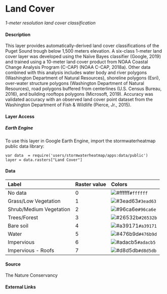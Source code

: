 Land Cover
================

*1-meter resolution land cover classification*

#### Description

This layer provides automatically-derived land cover classifications of
the Puget Sound trough below 1,500 meters elevation. A six-class 1-meter
land cover layer was developed using the Naïve Bayes classifier (Google,
2019) and trained using a 10-meter land cover product from NOAA Coastal
Change Analysis Program (C-CAP) (NOAA C-CAP, 2018a). Other data combined
with this analysis includes water body and river polygons (Washington
Department of Natural Resources), shoreline polygons (Esri), over-water
structure polygons (Washington Department of Natural Resources), road
polygons buffered from centerlines (U.S. Census Bureau, 2016), and
building rooftops polygons (Microsoft, 2019). Accuracy was validated
accuracy with an observed land cover point dataset from the Washington
Department of Fish & Wildlife (Pierce, Jr., 2015).

#### Layer Access

##### Earth Engine

To use this layer in Google Earth Engine, import the stormwaterheatmap
public data library:

    var data  = require('users/stormwaterheatmap/apps:data/public')
    layer = data.rasters["Land Cover"]

#### Data

| Label                   | Raster value | Colors                                                                    |
|:------------------------|:-------------|:--------------------------------------------------------------------------|
| No data                 | 0            | ![\#ffffff](https://via.placeholder.com/15/ffffff/000000?text=+)`#ffffff` |
| Grass/Low Vegetation    | 1            | ![\#3ead63](https://via.placeholder.com/15/3ead63/000000?text=+)`#3ead63` |
| Shrub/Medium Vegetation | 2            | ![\#96ca6e](https://via.placeholder.com/15/96ca6e/000000?text=+)`#96ca6e` |
| Trees/Forest            | 3            | ![\#26532b](https://via.placeholder.com/15/26532b/000000?text=+)`#26532b` |
| Bare soil               | 4            | ![\#a39171](https://via.placeholder.com/15/a39171/000000?text=+)`#a39171` |
| Water                   | 5            | ![\#476b9d](https://via.placeholder.com/15/476b9d/000000?text=+)`#476b9d` |
| Impervious              | 6            | ![\#adacb5](https://via.placeholder.com/15/adacb5/000000?text=+)`#adacb5` |
| Impervious - Roofs      | 7            | ![\#d8d5db](https://via.placeholder.com/15/d8d5db/000000?text=+)`#d8d5db` |

#### Source

The Nature Conservancy

#### External Links
